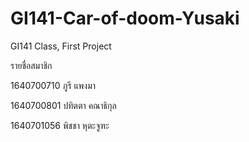 # GI141-Car-of-doom-Yusaki
GI141 Class, First Project

รายชื่อสมาชิก

1640700710 ภูรี แพงมา 

1640700801 ปทิตตา คณาธิกุล

1640701056 พิชชา หุตะจูฑะ
